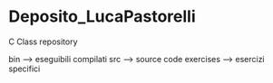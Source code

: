 # Deposito_LucaPastorelli
C Class repository

bin  -->  eseguibili compilati
src  -->  source code
exercises  -->  esercizi specifici
